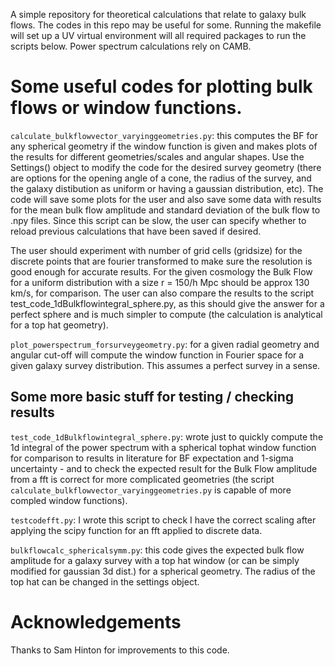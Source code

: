 
A simple repository for theoretical calculations that relate to galaxy bulk flows. The codes in this repo may be useful for some. Running the makefile will set up a UV virtual environment will all required packages to run the scripts below. Power spectrum calculations rely on CAMB. 

# Some useful codes for plotting bulk flows or window functions.

```calculate_bulkflowvector_varyinggeometries.py```: this computes the BF for any spherical geometry if the window function is given and makes plots of the results for different geometries/scales and angular shapes. Use the Settings() object to modify the code for the desired survey geometry (there are options for the opening angle of a cone, the radius of the survey, and the galaxy distibution as uniform or having a gaussian distribution, etc). The code will save some plots for the user and also save some data with results for the mean bulk flow amplitude and standard deviation of the bulk flow to .npy files. Since this script can be slow, the user can specify whether to reload previous calculations that have been saved if desired. 

The user should experiment with number of grid cells (gridsize) for the discrete points that are fourier transformed to make sure the resolution is good enough for accurate results. For the given cosmology the Bulk Flow for a uniform distribution with a size r = 150/h Mpc should be approx 130 km/s, for comparison. The user can also compare the results to the script test_code_1dBulkflowintegral_sphere.py, as this should give the answer for a perfect sphere and is much simpler to compute (the calculation is analytical for a top hat geometry). 
	
 
```plot_powerspectrum_forsurveygeometry.py```: for a given radial geometry and angular cut-off will compute the window function in Fourier space for a given galaxy survey distribution. This assumes a perfect survey in a sense.


## Some more basic stuff for testing / checking results

```test_code_1dBulkflowintegral_sphere.py```: wrote just to quickly compute the 1d integral of the power spectrum with a spherical tophat window function for comparison to results in literature for BF expectation and 1-sigma uncertainty - and to check the expected result for the Bulk Flow amplitude from a fft is correct for more complicated geometries (the script ```calculate_bulkflowvector_varyinggeometries.py``` is capable of more compled window functions). 
	
```testcodefft.py```: I wrote this script to check I have the correct scaling after applying the scipy function for an fft applied to discrete data.


```bulkflowcalc_sphericalsymm.py```: this code gives the expected bulk flow amplitude for a galaxy survey with a top hat window (or can be simply modified for gaussian 3d dist.) for a spherical geometry. The radius of the top hat can be changed in the settings object.


# Acknowledgements 

Thanks to Sam Hinton for improvements to this code. 

